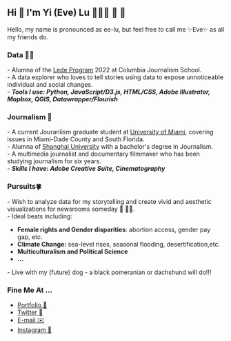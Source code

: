 ## Hi 👋 I'm Yi (Eve) Lu 👩🏼‍🚀 🤍 🐝 

Hello, my name is pronounced as ee-lu, but feel free to call me ✨Eve✨ as all my friends do.<br>

### Data 🏄‍♀️
<b></b> - Alumna of the [Lede Program](https://ledeprogram.com) 2022 at Columbia Journalism School.<br>
<b></b> - A data explorer who loves to tell stories using data to expose unnoticeable individual and social changes.<br>
<b></b> - <b><i>Tools I use: Python, JavaScript/D3.js, HTML/CSS, Adobe Illustrator, Mapbox, QGIS, Datawrapper/Flourish</i></b><br>

### Journalism 🔭
<b></b> - A current Jouranlism graduate student at [University of Miami](https://com.miami.edu/journalism-ma/), covering issues in Miami-Dade County and South Florida.<br>
<b></b> - Alumna of [Shanghai University](https://www.shu.edu.cn) with a bachelor's degree in Journalism.<br>
<b></b> - A multimedia journalist and documentary filmmaker who has been studying journalism for six years.<br>
<b></b> - <b><i> Skills I have: Adobe Creative Suite, Cinematography </i></b><br>

### Pursuits🍀
<b></b> - Wish to analyze data for my storytelling and create vivid and aesthetic visualizations for newsrooms someday 📰 🧚‍♂️.<br>
<b></b> - Ideal beats including:
 - <b>Female rights and Gender disparities</b>: abortion access, gender pay gap, etc.
 - <b>Climate Change:</b> sea-level rises, seasonal flooding, desertification,etc.
 - <b>Multiculturalism and Political Science</b>
 - <b>...</b>

<b></b> - Live with my (future) dog - a black pomeranian or dachshund will do!!! <br>


### Fine Me At ...
- [Portfolio 🤯](https://luyi-eve.github.io) <br>
- [Twitter 🦜](https://twitter.com/luyi_2021) <br>
- [E-mail ✉️](eseve@live.com) <br>
- [Instagram 👾](https://www.instagram.com/eseve__ly/) <br>










<!--
**luyi-eve/luyi-eve** is a ✨ _special_ ✨ repository because its `README.md` (this file) appears on your GitHub profile.

Here are some ideas to get you started:

- 🔭 I’m currently working on ...
- 🌱 I’m currently learning ...
- 👯 I’m looking to collaborate on ...
- 🤔 I’m looking for help with ...
- 💬 Ask me about ...
- 📫 How to reach me: ...
- 😄 Pronouns: ...
- ⚡ Fun fact: ...
-->
